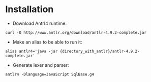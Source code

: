 # Installation

- Download Antrl4 runtime:

```
curl -O http://www.antlr.org/download/antlr-4.9.2-complete.jar
```

- Make an alias to be able to run it:

```
alias antlr4='java -jar {directory_with_antlr}/antlr-4.9.2-complete.jar'
```

- Generate lexer and parser:

```
antlr4 -Dlanguage=JavaScript SqlBase.g4
```
